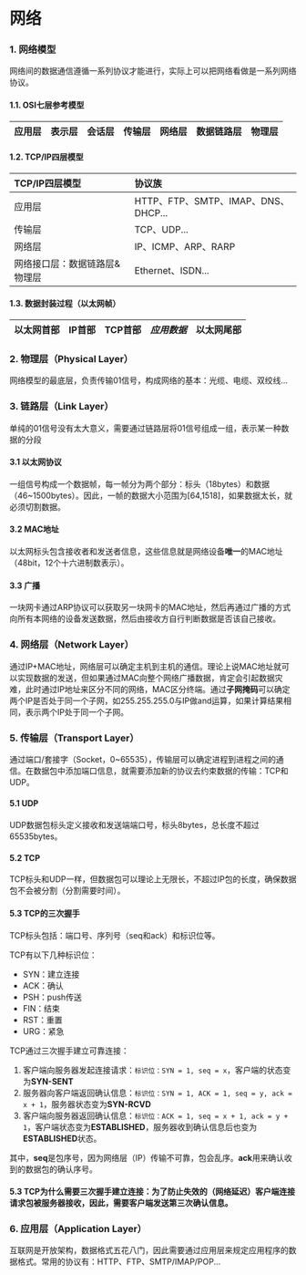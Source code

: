 # 网络
### 1. 网络模型
网络间的数据通信遵循一系列协议才能进行，实际上可以把网络看做是一系列网络协议。
#### 1.1. OSI七层参考模型
|应用层|表示层|会话层|传输层|网络层|数据链路层|物理层|
|---|---|---|---|---|---|---|
#### 1.2. TCP/IP四层模型
|TCP/IP四层模型|协议族|
|:---|:---|
|应用层|HTTP、FTP、SMTP、IMAP、DNS、DHCP...|
|传输层|TCP、UDP...|
|网络层|IP、ICMP、ARP、RARP|
|网络接口层：数据链路层&物理层|Ethernet、ISDN...|
#### 1.3. 数据封装过程（以太网帧）
|以太网首部|IP首部|TCP首部|*应用数据*|以太网尾部|
|---|---|---|---|---|
### 2. 物理层（Physical Layer）
网络模型的最底层，负责传输01信号，构成网络的基本：光缆、电缆、双绞线...
### 3. 链路层（Link Layer）
单纯的01信号没有太大意义，需要通过链路层将01信号组成一组，表示某一种数据的分段
#### 3.1 以太网协议
一组信号构成一个数据帧，每一帧分为两个部分：标头（18bytes）和数据（46~1500bytes）。因此，一帧的数据大小范围为[64,1518]，如果数据太长，就必须切割数据。
#### 3.2 MAC地址
以太网标头包含接收者和发送者信息，这些信息就是网络设备**唯一**的MAC地址（48bit，12个十六进制数表示）。
#### 3.3 广播
一块网卡通过ARP协议可以获取另一块网卡的MAC地址，然后再通过广播的方式向所有本网络的设备发送数据，然后由接收方自行判断数据是否该自己接收。
### 4. 网络层（Network Layer）
通过IP+MAC地址，网络层可以确定主机到主机的通信。理论上说MAC地址就可以实现数据的发送，但如果通过MAC向整个网络广播数据，肯定会引起数据灾难，此时通过IP地址来区分不同的网络，MAC区分终端。通过**子网掩码**可以确定两个IP是否处于同一个子网，如255.255.255.0与IP做and运算，如果计算结果相同，表示两个IP处于同一个子网。
### 5. 传输层（Transport Layer）
通过端口/套接字（Socket，0~65535），传输层可以确定进程到进程之间的通信。在数据包中添加端口信息，就需要添加新的协议去约束数据的传输：TCP和UDP。
#### 5.1 UDP
UDP数据包标头定义接收和发送端端口号，标头8bytes，总长度不超过65535bytes。
#### 5.2 TCP
TCP标头和UDP一样，但数据包可以理论上无限长，不超过IP包的长度，确保数据包不会被分割（分割需要时间）。
#### 5.3 TCP的三次握手
TCP标头包括：端口号、序列号（seq和ack）和标识位等。

TCP有以下几种标识位：
* SYN：建立连接
* ACK：确认
* PSH：push传送
* FIN：结束
* RST：重置
* URG：紧急

TCP通过三次握手建立可靠连接：
1. 客户端向服务器发起连接请求：`标识位：SYN = 1, seq = x`，客户端的状态变为**SYN-SENT**
2. 服务器向客户端返回确认信息：`标识位：SYN = 1, ACK = 1, seq = y, ack = x + 1`，服务器状态变为**SYN-RCVD**
3. 客户端向服务器返回确认信息：`标识位：ACK = 1, seq = x + 1, ack = y + 1`，客户端状态变为**ESTABLISHED**，服务器收到确认信息后也变为**ESTABLISHED**状态。

其中，**seq**是包序号，因为网络层（IP）传输不可靠，包会乱序。**ack**用来确认收到的数据包的确认序号。
#### 5.3 TCP为什么需要三次握手建立连接：为了防止失效的（网络延迟）客户端连接请求包被服务器接收，因此，需要客户端发送第三次确认信息。



### 6. 应用层（Application Layer）
互联网是开放架构，数据格式五花八门，因此需要通过应用层来规定应用程序的数据格式。常用的协议有：HTTP、FTP、SMTP/IMAP/POP...

